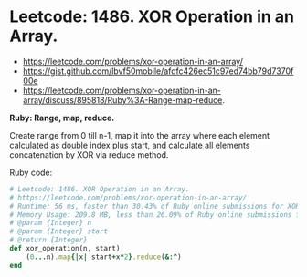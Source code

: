 # Leetcode: 1486. XOR Operation in an Array.

- https://leetcode.com/problems/xor-operation-in-an-array/
- https://gist.github.com/lbvf50mobile/afdfc426ec51c97ed74bb79d7370f00e
- https://leetcode.com/problems/xor-operation-in-an-array/discuss/895818/Ruby%3A-Range-map-reduce.


**Ruby: Range, map, reduce.**

Create range from 0 till n-1, map it into the array where each element calculated as double index plus start, and calculate all elements concatenation by XOR via reduce method.

Ruby code:
```Ruby
# Leetcode: 1486. XOR Operation in an Array.
# https://leetcode.com/problems/xor-operation-in-an-array/
# Runtime: 56 ms, faster than 30.43% of Ruby online submissions for XOR Operation in an Array.
# Memory Usage: 209.8 MB, less than 26.09% of Ruby online submissions for XOR Operation in an Array.
# @param {Integer} n
# @param {Integer} start
# @return {Integer}
def xor_operation(n, start)
    (0...n).map{|x| start+x*2}.reduce(&:^)
end
```